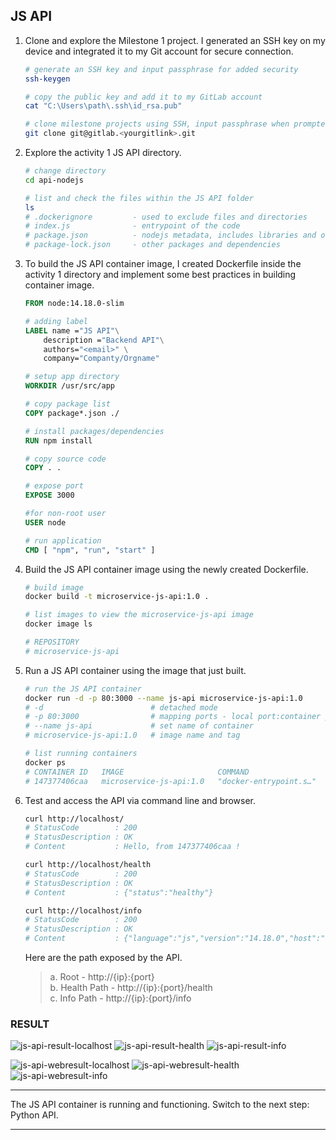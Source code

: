 ## JS API

1. Clone and explore the Milestone 1 project. I generated an SSH key on my device and integrated it to my Git account for secure connection.

    ```bash
    # generate an SSH key and input passphrase for added security
    ssh-keygen

    # copy the public key and add it to my GitLab account
    cat "C:\Users\path\.ssh\id_rsa.pub"

    # clone milestone projects using SSH, input passphrase when prompted to complete the process
    git clone git@gitlab.<yourgitlink>.git
    ```

2. Explore the activity 1 JS API directory.

    ```bash
    # change directory
    cd api-nodejs

    # list and check the files within the JS API folder
    ls
    # .dockerignore         - used to exclude files and directories
    # index.js              - entrypoint of the code
    # package.json          - nodejs metadata, includes libraries and other info
    # package-lock.json     - other packages and dependencies
    ```

3. To build the JS API container image, I created Dockerfile inside the activity 1 directory and implement some best practices in building container image.

    ```Dockerfile
    FROM node:14.18.0-slim

    # adding label
    LABEL name ="JS API"\
        description ="Backend API"\
        authors="<email>" \
        company="Companty/Orgname"
    
    # setup app directory
    WORKDIR /usr/src/app

    # copy package list
    COPY package*.json ./

    # install packages/dependencies
    RUN npm install

    # copy source code
    COPY . .

    # expose port
    EXPOSE 3000

    #for non-root user
    USER node

    # run application
    CMD [ "npm", "run", "start" ]
    ```

4. Build the JS API container image using the newly created Dockerfile.

    ```bash
    # build image
    docker build -t microservice-js-api:1.0 .

    # list images to view the microservice-js-api image
    docker image ls

    # REPOSITORY                                                                     TAG       IMAGE ID       CREATED        SIZE
    # microservice-js-api                                                            1.0       1a9df678bf7b   15 hours ago   173MB
    ```

5. Run a JS API container using the image that just built.

    ```bash
    # run the JS API container
    docker run -d -p 80:3000 --name js-api microservice-js-api:1.0
    # -d                        # detached mode
    # -p 80:3000                # mapping ports - local port:container port
    # --name js-api             # set name of container
    # microservice-js-api:1.0   # image name and tag

    # list running containers
    docker ps
    # CONTAINER ID   IMAGE                     COMMAND                  CREATED          STATUS          PORTS                  NAMES
    # 147377406caa   microservice-js-api:1.0   "docker-entrypoint.s…"   15 seconds ago   Up 13 seconds   0.0.0.0:80->3000/tcp   js-api 
    ```

6. Test and access the API via command line and browser.

    ```bash
    curl http://localhost/
    # StatusCode        : 200
    # StatusDescription : OK
    # Content           : Hello, from 147377406caa !

    curl http://localhost/health
    # StatusCode        : 200
    # StatusDescription : OK
    # Content           : {"status":"healthy"}

    curl http://localhost/info
    # StatusCode        : 200
    # StatusDescription : OK
    # Content           : {"language":"js","version":"14.18.0","host":"147377406caa"}
    ```

     Here are the path exposed by the API.

    > a. Root - http://{ip}:{port}  
    > b. Health Path - http://{ip}:{port}/health  
    > c. Info Path - http://{ip}:{port}/info  

### RESULT
![js-api-result-localhost](apps/docker/screenshots/JS-API-curl-localhost.png)
![js-api-result-health](docker/screenshots/JS-API-curl-localhost-health.png)
![js-api-result-info](docker/screenshots/JS-API-curl-localhost-info.png)

![js-api-webresult-localhost](docker/screenshots/JS-API-web-localhost.png)
![js-api-webresult-health](docker/screenshots/JS-API-web-localhost-health.png)
![js-api-webresult-info](docker/screenshots/JS-API-web-localhost-info.png)

---

The JS API container is running and functioning. Switch to the next step: Python API.

---